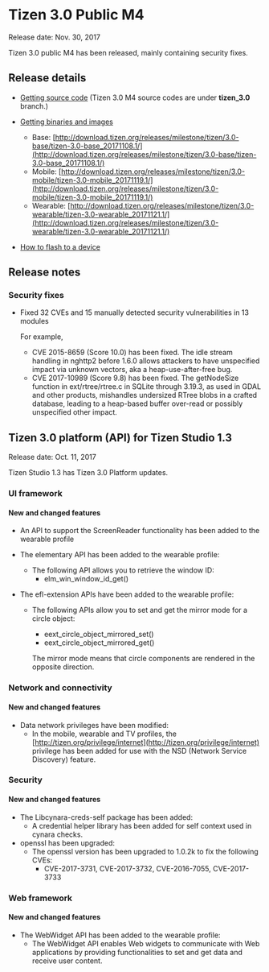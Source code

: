 # Tizen 3.0 Public M4

Release date: Nov. 30, 2017

Tizen 3.0 public M4 has been released, mainly containing security fixes.


## Release details

- [Getting source code](http://review.tizen.org/git/) (Tizen 3.0 M4 source codes are under **tizen_3.0** branch.)

- [Getting binaries and images](http://download.tizen.org/releases/milestone/tizen/)
  - Base: [http://download.tizen.org/releases/milestone/tizen/3.0-base/tizen-3.0-base_20171108.1/](http://download.tizen.org/releases/milestone/tizen/3.0-base/tizen-3.0-base_20171108.1/)
  - Mobile: [http://download.tizen.org/releases/milestone/tizen/3.0-mobile/tizen-3.0-mobile_20171119.1/](http://download.tizen.org/releases/milestone/tizen/3.0-mobile/tizen-3.0-mobile_20171119.1/)
  - Wearable: [http://download.tizen.org/releases/milestone/tizen/3.0-wearable/tizen-3.0-wearable_20171121.1/](http://download.tizen.org/releases/milestone/tizen/3.0-wearable/tizen-3.0-wearable_20171121.1/)

- [How to flash to a device](../developing/flashing.md)


## Release notes

### Security fixes

- Fixed 32 CVEs and 15 manually detected security vulnerabilities in 13 modules

  For example,

  - CVE 2015-8659 (Score 10.0) has been fixed.
    The idle stream handling in nghttp2 before 1.6.0 allows attackers to have unspecified impact via unknown vectors, aka a heap-use-after-free bug.
  - CVE 2017-10989 (Score 9.8) has been fixed.
    The getNodeSize function in ext/rtree/rtree.c in SQLite through 3.19.3, as used in GDAL and other products, mishandles undersized RTree blobs in a crafted database, leading to a heap-based buffer over-read or possibly unspecified other impact.


## Tizen 3.0 platform (API) for Tizen Studio 1.3

Release date: Oct. 11, 2017


Tizen Studio 1.3 has Tizen 3.0 Platform updates.

### UI framework

#### New and changed features

- An API to support the ScreenReader functionality has been added to the wearable profile

- The elementary API has been added to the wearable profile:

  - The following API allows you to retrieve the window ID:
    - elm_win_window_id_get()

- The efl-extension APIs have been added to the wearable profile:

  - The following APIs allow you to set and get the mirror mode for a circle object:

    - eext_circle_object_mirrored_set()
    - eext_circle_object_mirrored_get()

    The mirror mode means that circle components are rendered in the opposite direction.

### Network and connectivity

#### New and changed features

- Data network privileges have been modified:
  - In the mobile, wearable and TV profiles, the [http://tizen.org/privilege/internet](http://tizen.org/privilege/internet) privilege has been added for use with the NSD (Network Service Discovery) feature.

### Security

#### New and changed features

- The Libcynara-creds-self package has been added:
  - A credential helper library has been added for self context used in cynara checks.
- openssl has been upgraded:
  - The openssl version has been upgraded to 1.0.2k to fix the following CVEs:
    - CVE-2017-3731, CVE-2017-3732, CVE-2016-7055, CVE-2017-3733

### Web framework

#### New and changed features

- The WebWidget API has been added to the wearable profile:
  - The WebWidget API enables Web widgets to communicate with Web applications by providing functionalities to set and get data and receive user content.
